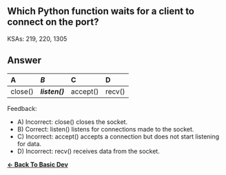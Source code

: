 ## Which Python function waits for a client to connect on the port?

KSAs: 219, 220, 1305

## Answer
| A | ***B*** | C | D |
| :--- | :--- | :--- | :--- |
| close() | ***listen()*** | accept() | recv() |


Feedback:

- A) Incorrect: close() closes the socket.
- B) Correct: listen() listens for connections made to the socket.
- C) Incorrect: accept() accepts a connection but does not start listening for data.
- D) Incorrect: recv() receives data from the socket.

[**<- Back To Basic Dev**](../../../Basic_Dev.md)

